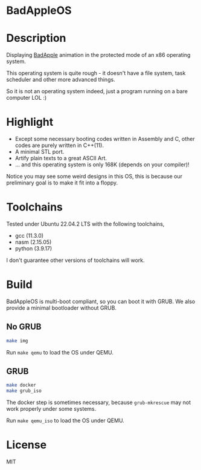 # BadAppleOS

# Description

Displaying [BadApple](https://www.youtube.com/watch?v=VzEUeWnV73U) animation in the protected mode of an x86 operating system.

This operating system is quite rough - it doesn't have a file system, task scheduler and other more advanced things.

So it is not an operating system indeed, just a program running on a bare computer LOL :)

# Highlight

* Except some necessary booting codes written in Assembly and C, other codes are purely written in C++(11).
* A minimal STL port.
* Artify plain texts to a great ASCII Art.
* ... and this operating system is only 168K (depends on your compiler)!

Notice you may see some weird designs in this OS, this is because our preliminary goal is to make it fit into a floppy.

# Toolchains

Tested under Ubuntu 22.04.2 LTS with the following toolchains,

* gcc (11.3.0)
* nasm (2.15.05)
* python (3.9.17)

I don't guarantee other versions of toolchains will work.

# Build

BadAppleOS is multi-boot compliant, so you can boot it with GRUB. We also provide a minimal bootloader without GRUB.

## No GRUB

```bash
make img
```

Run `make qemu` to load the OS under QEMU.

## GRUB

```bash
make docker
make grub_iso
```

The docker step is sometimes necessary, because `grub-mkrescue` may not work properly under some systems.

Run `make qemu_iso` to load the OS under QEMU.

# License 

MIT
